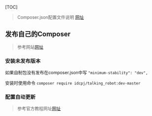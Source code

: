 [TOC]


>Composer.json配置文件说明 [网址](http://blog.csdn.net/pugongyinglhl/article/details/59521275)



## 发布自己的Composer
>参考网站[网址](https://www.greatcl.com/2016/09/02/create-your-first-composer-package/)

### 安装未发布版本
如果自制包没有发布在composer.json中写
`"minimum-stability": "dev",`

安装时使用命令
`composer require idcpj/talking_robot:dev-master`

### 配置自动更新

>参考官方教程网址[网址](http://blog.csdn.net/xionggang1024/article/details/77162007)